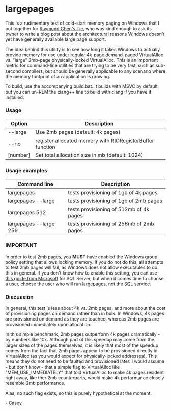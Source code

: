 # largepages

This is a rudimentary test of cold-start memory paging on Windows that I put together for
[Raymond Chen's Tie](https://twitter.com/ChenCravat), who was kind enough to ask its owner to write a blog post about the architectural
reasons Windows doesn't yet have generally available large page support.
   
The idea behind this utility is to see how long it takes Windows to actually provide
memory for use under regular 4k-page demand-paged VirtualAlloc vs. "large" 2mb-page physically-locked VirtualAlloc.
This is an important metric for command-line utilities that are trying to be very fast,
such as sub-second compilers, but should be generally applicable to any scenario where
the memory footprint of an application is growing.
   
To build, use the accompanying build.bat.  It builds with MSVC by default, but you can
un-REM the clang++ line to build with clang if you have it installed.
   
### Usage

Option | Description
------------ | -------------
--large | Use 2mb pages (default: 4k pages)
--rio   | register allocated memory with [RIORegisterBuffer][] function
[number] | Set total allocation size in mb (default: 1024)
   
### Usage examples:

Command line | Description
------------ | -------------
largepages | tests provisioning of 1gb of 4k pages
largepages --large | tests provisioning of 1gb of 2mb pages
largepages 512 | tests provisioning of 512mb of 4k pages
largepages --large 256 | tests provisioning of 256mb of 2mb pages
   
### IMPORTANT

In order to test 2mb pages, you **MUST** have enabled the Windows group policy setting that allows locking memory.  If you do not do this, all attempts to test 2mb pages will fail, as Windows does not allow executables to do this in general.  If you don't know how to enable this setting, you can use [this guide from Microsoft](https://docs.microsoft.com/en-us/sql/database-engine/configure-windows/enable-the-lock-pages-in-memory-option-windows?view=sql-server-ver15) for SQL Server, but when it comes time to choose a user, choose the user who will run largepages, not the SQL service.

### Discussion

In general, this test is less about 4k vs. 2mb pages, and more about the cost of provisioning pages on demand rather than in bulk.  In Windows, 4k pages are provisioned on demand as they are touched, whereas 2mb pages are provisioned immediately upon allocation.

In this simple benchmark, 2mb pages outperform 4k pages dramatically - by numbers like 10x.  Although part of this speedup may come from the larger sizes of the pages themselves, it is likely that most of the speedup comes from the fact that 2mb pages appear to be provisioned directly in VirtualAlloc (as you would expect for physically-locked addresses).  This means they do not need to be faulted and provisioned later.  I would assume - but don't know - that a simple flag to VirtualAlloc like "MEM_USE_IMMEDIATELY" that told VirtualAlloc to make 4k pages resident right away, like ther 2mb counterparts, would make 4k performance closely resemble 2mb performance.

Alas, no such flag exists, so this is purely hypothetical at the moment.

\- [Casey](https://caseymuratori.com)

[RIORegisterBuffer]: https://docs.microsoft.com/en-us/windows/win32/api/mswsock/nc-mswsock-lpfn_rioregisterbuffer